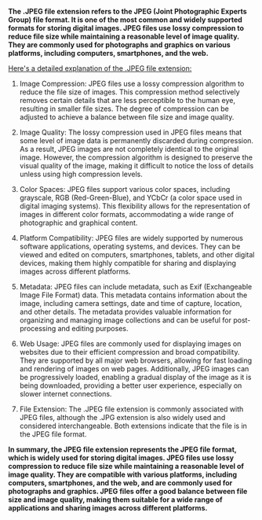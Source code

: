 **The .JPEG file extension refers to the JPEG (Joint Photographic Experts Group) file format. It is one of the most common and widely supported formats for storing digital images. JPEG files use lossy compression to reduce file size while maintaining a reasonable level of image quality. They are commonly used for photographs and graphics on various platforms, including computers, smartphones, and the web.**

<ins>Here's a detailed explanation of the .JPEG file extension:</ins>

1. Image Compression: JPEG files use a lossy compression algorithm to reduce the file size of images. This compression method selectively removes certain details that are less perceptible to the human eye, resulting in smaller file sizes. The degree of compression can be adjusted to achieve a balance between file size and image quality.

2. Image Quality: The lossy compression used in JPEG files means that some level of image data is permanently discarded during compression. As a result, JPEG images are not completely identical to the original image. However, the compression algorithm is designed to preserve the visual quality of the image, making it difficult to notice the loss of details unless using high compression levels.

3. Color Spaces: JPEG files support various color spaces, including grayscale, RGB (Red-Green-Blue), and YCbCr (a color space used in digital imaging systems). This flexibility allows for the representation of images in different color formats, accommodating a wide range of photographic and graphical content.

4. Platform Compatibility: JPEG files are widely supported by numerous software applications, operating systems, and devices. They can be viewed and edited on computers, smartphones, tablets, and other digital devices, making them highly compatible for sharing and displaying images across different platforms.

5. Metadata: JPEG files can include metadata, such as Exif (Exchangeable Image File Format) data. This metadata contains information about the image, including camera settings, date and time of capture, location, and other details. The metadata provides valuable information for organizing and managing image collections and can be useful for post-processing and editing purposes.

6. Web Usage: JPEG files are commonly used for displaying images on websites due to their efficient compression and broad compatibility. They are supported by all major web browsers, allowing for fast loading and rendering of images on web pages. Additionally, JPEG images can be progressively loaded, enabling a gradual display of the image as it is being downloaded, providing a better user experience, especially on slower internet connections.

7. File Extension: The .JPEG file extension is commonly associated with JPEG files, although the .JPG extension is also widely used and considered interchangeable. Both extensions indicate that the file is in the JPEG file format.

**In summary, the JPEG file extension represents the JPEG file format, which is widely used for storing digital images. JPEG files use lossy compression to reduce file size while maintaining a reasonable level of image quality. They are compatible with various platforms, including computers, smartphones, and the web, and are commonly used for photographs and graphics. JPEG files offer a good balance between file size and image quality, making them suitable for a wide range of applications and sharing images across different platforms.**
